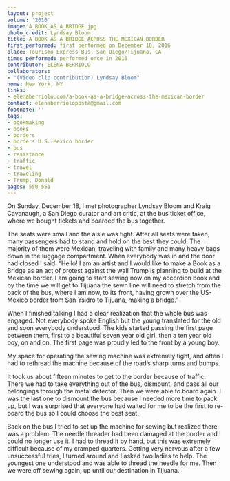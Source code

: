 ```yaml
---
layout: project
volume: '2016'
image: A_BOOK_AS_A_BRIDGE.jpg
photo_credit: Lyndsay Bloom
title: A BOOK AS A BRIDGE ACROSS THE MEXICAN BORDER
first_performed: first performed on December 18, 2016
place: Tourismo Express Bus, San Diego/Tijuana, CA
times_performed: performed once in 2016
contributor: ELENA BERRIOLO
collaborators:
- "(Video clip contribution) Lyndsay Bloom"
home: New York, NY
links:
- elenaberriolo.com/a-book-as-a-bridge-across-the-mexican-border
contact: elenaberrioloposta@gmail.com
footnote: ''
tags:
- bookmaking
- books
- borders
- borders U.S.-Mexico border
- bus
- resistance
- traffic
- travel
- traveling
- Trump, Donald
pages: 550-551
---
```


On Sunday, December 18, I met photographer Lyndsay Bloom and Kraig Cavanaugh, a San Diego curator and art critic, at the bus ticket office, where we bought tickets and boarded the bus together.

The seats were small and the aisle was tight. After all seats were taken, many passengers had to stand and hold on the best they could. The majority of them were Mexican, traveling with family and many heavy bags down in the luggage compartment. When everybody was in and the door had closed I said: “Hello! I am an artist and I would like to make a Book as a Bridge as an act of protest against the wall Trump is planning to build at the Mexican border. I am going to start sewing now on my accordion book and by the time we will get to Tijuana the sewn line will need to stretch from the back of the bus, where I am now, to its front, having grown over the US-Mexico border from San Ysidro to Tijuana, making a bridge.”

When I finished talking I had a clear realization that the whole bus was engaged. Not everybody spoke English but the young translated for the old and soon everybody understood. The kids started passing the first page between them, first to a beautiful seven year old girl, then a ten year old boy, on and on. The first page was proudly led to the front by a young boy.

My space for operating the sewing machine was extremely tight, and often I had to rethread the machine because of the road’s sharp turns and bumps.

It took us about fifteen minutes to get to the border because of traffic. There we had to take everything out of the bus, dismount, and pass all our belongings through the metal detector. Then we were able to board again. I was the last one to dismount the bus because I needed more time to pack up, but I was surprised that everyone had waited for me to be the first to re-board the bus so I could choose the best seat.

Back on the bus I tried to set up the machine for sewing but realized there was a problem. The needle threader had been damaged at the border and I could no longer use it. I had to thread it by hand, but this was extremely difficult because of my cramped quarters. Getting very nervous after a few unsuccessful tries, I turned around and I asked two ladies to help. The youngest one understood and was able to thread the needle for me. Then we were off sewing again, up until our destination in Tijuana.
